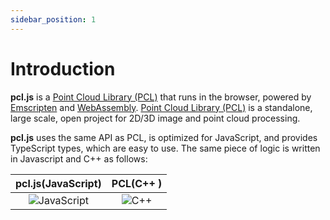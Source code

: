 ```yaml
---
sidebar_position: 1
---
```


# Introduction

**pcl.js** is a [Point Cloud Library (PCL)](https://github.com/PointCloudLibrary/pcl) that runs in the browser, powered by [Emscripten](https://emscripten.org/index.html) and [WebAssembly](https://webassembly.org/). [Point Cloud Library (PCL)](https://github.com/PointCloudLibrary/pcl) is a standalone, large scale, open project for 2D/3D image and point cloud processing. 

**pcl.js** uses the same API as PCL, is optimized for JavaScript, and provides TypeScript types, which are easy to use. The same piece of logic is written in Javascript and C++ as follows:

|         pcl.js(JavaScript)         |          PCL(C++ )           |
| :--------------------------------: | :--------------------------: |
| ![JavaScript](/img/js-example.png) | ![C++](/img/c++-example.png) |

